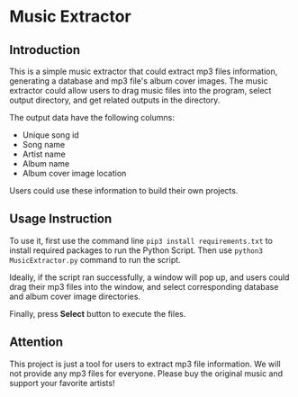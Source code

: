 # Music Extractor

## Introduction
This is a simple music extractor that could extract mp3 files information, generating a database and mp3 file's album cover images. The music extractor could allow users to drag music files into the program, select output directory, and get related outputs in the directory.

The output data have the following columns:
* Unique song id
* Song name
* Artist name
* Album name
* Album cover image location

Users could use these information to build their own projects.


## Usage Instruction
To use it, first use the command line `pip3 install requirements.txt` to install required packages to run the Python Script. Then use `python3 MusicExtractor.py` command to run the script.

Ideally, if the script ran successfully, a window will pop up, and users could drag their mp3 files into the window, and select corresponding database and album cover image directories.

Finally, press **Select** button to execute the files.

## Attention
This project is just a tool for users to extract mp3 file information. We will not provide any mp3 files for everyone. Please buy the original music and support your favorite artists!
